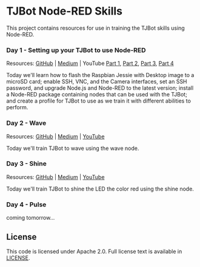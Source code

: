 # TJBot Node-RED Skills

This project contains resources for use in training the TJBot skills using Node-RED.

### Day 1 - Setting up your TJBot to use Node-RED

Resources: [GitHub](1-setup) | [Medium](https://medium.com/@jeancarlbisson/setting-up-your-tjbot-to-use-node-red-df94ff94a114) | YouTube [Part 1](https://www.youtube.com/watch?v=J23LdKeghBg), [Part 2](https://www.youtube.com/watch?v=xLfpcJYa8eI), [Part 3](https://www.youtube.com/watch?v=EKmSuDYbzhE), [Part 4](https://www.youtube.com/watch?v=Je9VJv_sxt8)

Today we'll learn how to flash the Raspbian Jessie with Desktop image to a microSD card; enable SSH, VNC, and the Camera interfaces, set an SSH password, and upgrade Node.js and Node-RED to the latest version; install a Node-RED package containing nodes that can be used with the TJBot; and create a profile for TJBot to use as we train it with different abilities to perform. 

### Day 2 - Wave

Resources: [GitHub](2-wave) | [Medium](https://medium.com/@jeancarlbisson/train-tjbot-to-wave-in-node-red-62826d269ba5) | [YouTube](https://www.youtube.com/watch?v=uE8pvLttipU)

Today we'll train TJBot to wave using the wave node.

### Day 3 - Shine

Resources: [GitHub](3-shine) | [Medium](https://medium.com/@jeancarlbisson/train-tjbot-to-shine-led-in-node-red-918fcc6d844d) | [YouTube](https://www.youtube.com/watch?v=8htZriltJuc)

Today we'll train TJBot to shine the LED the color red using the shine node.

### Day 4 - Pulse

coming tomorrow...

## License

This code is licensed under Apache 2.0. Full license text is available in [LICENSE](LICENSE).
